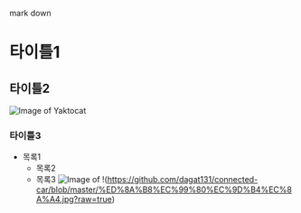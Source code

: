 mark down

# 타이틀1
## 타이틀2
![Image of Yaktocat](https://www.beinews.net/news/photo/201904/23600_16878_01.jpg)

### 타이틀3
* 목록1
  * 목록2
  * 목록3
![Image of ](https://i.ytimg.com/vi/HPATOuwxrxE/maxresdefault.jpg)
!(https://github.com/dagat131/connected-car/blob/master/%ED%8A%B8%EC%99%80%EC%9D%B4%EC%8A%A4.jpg?raw=true)
